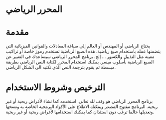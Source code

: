 #
# المحرر الرياضي


# مقدمة

يحتاج الرياضي أو المهندس أو العالم إلى صياغة المعادلات والقوانين الفيزيائية التي يتضمنها عمله باستخدام صيغ رياضية. هذه الصيغ الرياضية تستخدم رموز خاصة أو تراكيب معينة مثل التذييل والكسور ... إلخ. برنامج المحرر الرياضي سيساعدك في التعبير عن الصيغ الرياضية بأسلوب ميسر. يمكنك استخدام المحرر لكتابة النص الرياضي بطريقة مبسطة ثم يقوم بترجمة النص الذي تكتبه الى الشكل الرياضي.

# الترخيص وشروط الاستخدام

برنامج المحرر الرياضي هو وقف لله تعالى. استخدمه كما تشاء لأغراض ربحية أو غير ربحية. البرنامج مفتوح المصدر ويمكنك الاطلاع على الأكواد البرمجية الخاصة به ونسخها وتعديلها حالما ترغب دون استئذان كما يمكنك استخدامها لأغراض ربحية أو غير ربحية.
